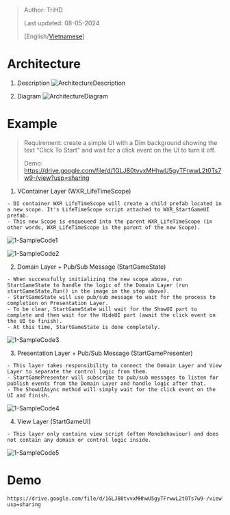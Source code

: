 > Author: TriHD
> 
> Last updated: 08-05-2024
> 
> [English/[Vietnamese](../Architecture.md)]
# Architecture

1. Description
![ArchitectureDescription](../../Images/Architecture/0-ArchitectureDescription_en.png)
   
2. Diagram
![ArchitectureDiagram](../../Images/Architecture/0-ArchitectureDiagram.png)
  
# Example
> Requirement: create a simple UI with a Dim background showing the text "Click To Start" and wait for a click event on the UI to turn it off.
>
> Demo: https://drive.google.com/file/d/1GLJ80tvvxMHhwU5gyTFrwwL2t0Ts7w9-/view?usp=sharing

1. VContainer Layer (WXR_LifeTimeScope)
````
- DI container WXR LifeTimeScope will create a child prefab located in a new scope. It's LifeTimeScope script attached to WXR_StartGameUI prefab.
- This new Scope is enqueueed into the parent WXR_LifeTimeScope (in other words, WXR_LifeTimeScope is the parent of the new Scope).
````

![1-SampleCode1](../../Images/Architecture/1-SampleCode1.png)

![1-SampleCode2](../../Images/Architecture/1-SampleCode2.png)

2. Domain Layer + Pub/Sub Message (StartGameState)
````
- When successfully initializing the new scope above, run StartGameState to handle the logic of the Domain Layer (run startGameState.Run() in the image in the step above).
- StartGameState will use pub/sub message to wait for the process to completion on Presentation Layer.
- To be clear, StartGameState will wait for the ShowUI part to complete and then wait for the HideUI part (await the click event on the UI to finish).
- At this time, StartGameState is done completely.
````

![1-SampleCode3](../../Images/Architecture/1-SampleCode3.png)

3. Presentation Layer + Pub/Sub Message (StartGamePresenter)
````
- This layer takes responsibility to connect the Domain Layer and View Layer to separate the control logic from them.
- StartGamePresenter will subscribe to pub/sub messages to listen for publish events from the Domain Layer and handle logic after that.
- The ShowUIAsync method will simply wait for the click event on the UI and finish.
````

![1-SampleCode4](../../Images/Architecture/1-SampleCode4.png)

4. View Layer (StartGameUI)
````
- This layer only contains view script (often Monobehaviour) and does not contain any domain or control logic inside.
````

![1-SampleCode5](../../Images/Architecture/1-SampleCode5.png)

# Demo
````
https://drive.google.com/file/d/1GLJ80tvvxMHhwU5gyTFrwwL2t0Ts7w9-/view?usp=sharing
````  


